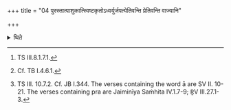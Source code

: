 +++
title = "04 पुरस्तात्पाशुकात्स्विष्टकृतोऽध्वर्युर्जपत्येतिवन्ति प्रेतिवन्ति वाज्यानि"

+++

<details><summary>थिते</summary>

3c-4a. Before the Sviṣṭakr̥t-offering of the animal-sacrifice, the Adhvaryu mutters prāṇāpānau mr̥tyor mā pātam....[^1]   

[^1]: TS III.8.1.7.1.  

4b. The Ājyastotras contain the word ā[^2] or pra.[^3]  

[^2]: Cf. TB I.4.6.1.  

[^3]: TS III. 10.7.2. Cf. JB I.344. The verses containing the word ā are SV II. 10-21. The verses containing pra are Jaiminīya Saṁhita IV.1.7-9; R̥V III.27.1-3. 
</details>
